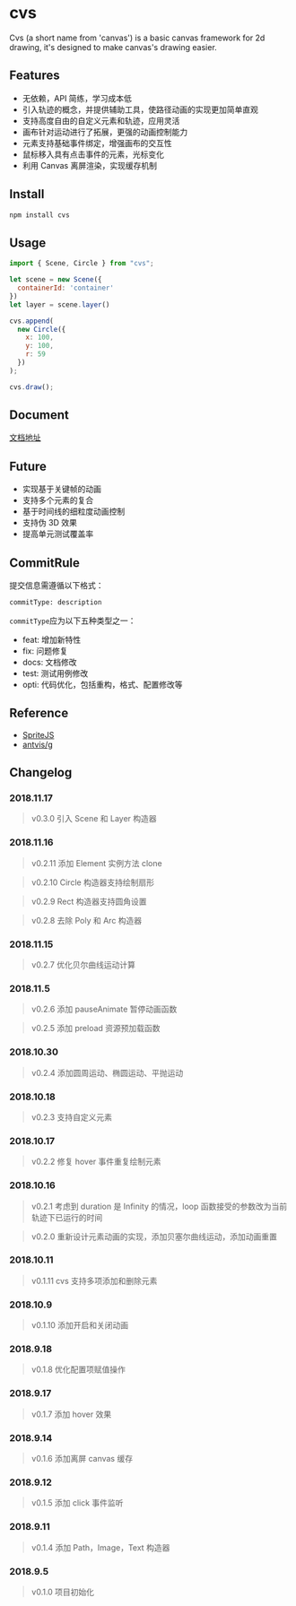# cvs

Cvs (a short name from 'canvas') is a basic canvas framework for 2d drawing, it's designed to make canvas's drawing easier.

## Features

- 无依赖，API 简练，学习成本低
- 引入轨迹的概念，并提供辅助工具，使路径动画的实现更加简单直观
- 支持高度自由的自定义元素和轨迹，应用灵活
- 画布针对运动进行了拓展，更强的动画控制能力
- 元素支持基础事件绑定，增强画布的交互性
- 鼠标移入具有点击事件的元素，光标变化
- 利用 Canvas 离屏渲染，实现缓存机制

## Install

```bash
npm install cvs
```

## Usage

```js
import { Scene, Circle } from "cvs";

let scene = new Scene({
  containerId: 'container'
})
let layer = scene.layer()

cvs.append(
  new Circle({
    x: 100,
    y: 100,
    r: 59
  })
);

cvs.draw();
```

## Document

[文档地址](https://hamger.github.io/cvs/)

## Future

- 实现基于关键帧的动画
- 支持多个元素的复合
- 基于时间线的细粒度动画控制
- 支持伪 3D 效果
- 提高单元测试覆盖率

## CommitRule

提交信息需遵循以下格式：

```bash
commitType: description
```

`commitType`应为以下五种类型之一：

- feat: 增加新特性
- fix: 问题修复
- docs: 文档修改
- test: 测试用例修改
- opti: 代码优化，包括重构，格式、配置修改等

## Reference

- [SpriteJS](https://github.com/spritejs/spritejs)
- [antvis/g](https://github.com/antvis/g)

## Changelog

### 2018.11.17

> v0.3.0 引入 Scene 和 Layer 构造器

### 2018.11.16

> v0.2.11 添加 Element 实例方法 clone

> v0.2.10 Circle 构造器支持绘制扇形

> v0.2.9 Rect 构造器支持圆角设置

> v0.2.8 去除 Poly 和 Arc 构造器

### 2018.11.15

> v0.2.7 优化贝尔曲线运动计算

### 2018.11.5

> v0.2.6 添加 pauseAnimate 暂停动画函数

> v0.2.5 添加 preload 资源预加载函数

### 2018.10.30

> v0.2.4 添加圆周运动、椭圆运动、平抛运动

### 2018.10.18

> v0.2.3 支持自定义元素

### 2018.10.17

> v0.2.2 修复 hover 事件重复绘制元素

### 2018.10.16

> v0.2.1 考虑到 duration 是 Infinity 的情况，loop 函数接受的参数改为当前轨迹下已运行的时间

> v0.2.0 重新设计元素动画的实现，添加贝塞尔曲线运动，添加动画重置

### 2018.10.11

> v0.1.11 cvs 支持多项添加和删除元素

### 2018.10.9

> v0.1.10 添加开启和关闭动画

### 2018.9.18

> v0.1.8 优化配置项赋值操作

### 2018.9.17

> v0.1.7 添加 hover 效果

### 2018.9.14

> v0.1.6 添加离屏 canvas 缓存

### 2018.9.12

> v0.1.5 添加 click 事件监听

### 2018.9.11

> v0.1.4 添加 Path，Image，Text 构造器

### 2018.9.5

> v0.1.0 项目初始化
